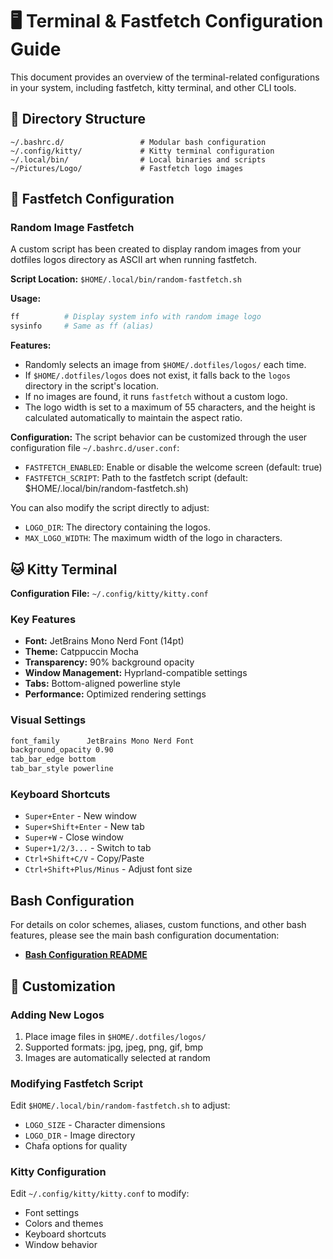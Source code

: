 # 🖥️ Terminal & Fastfetch Configuration Guide

This document provides an overview of the terminal-related configurations in your system, including fastfetch, kitty terminal, and other CLI tools.

## 📁 Directory Structure

```
~/.bashrc.d/                 # Modular bash configuration
~/.config/kitty/             # Kitty terminal configuration
~/.local/bin/                # Local binaries and scripts
~/Pictures/Logo/             # Fastfetch logo images
```

## 🚀 Fastfetch Configuration

### Random Image Fastfetch

A custom script has been created to display random images from your dotfiles logos directory as ASCII art when running fastfetch.

**Script Location:** `$HOME/.local/bin/random-fastfetch.sh`

**Usage:**
```bash
ff          # Display system info with random image logo
sysinfo     # Same as ff (alias)
```

**Features:**
- Randomly selects an image from `$HOME/.dotfiles/logos/` each time.
- If `$HOME/.dotfiles/logos` does not exist, it falls back to the `logos` directory in the script's location.
- If no images are found, it runs `fastfetch` without a custom logo.
- The logo width is set to a maximum of 55 characters, and the height is calculated automatically to maintain the aspect ratio.

**Configuration:**
The script behavior can be customized through the user configuration file `~/.bashrc.d/user.conf`:
- `FASTFETCH_ENABLED`: Enable or disable the welcome screen (default: true)
- `FASTFETCH_SCRIPT`: Path to the fastfetch script (default: $HOME/.local/bin/random-fastfetch.sh)

You can also modify the script directly to adjust:
- `LOGO_DIR`: The directory containing the logos.
- `MAX_LOGO_WIDTH`: The maximum width of the logo in characters.

## 🐱 Kitty Terminal

**Configuration File:** `~/.config/kitty/kitty.conf`

### Key Features
- **Font:** JetBrains Mono Nerd Font (14pt)
- **Theme:** Catppuccin Mocha
- **Transparency:** 90% background opacity
- **Window Management:** Hyprland-compatible settings
- **Tabs:** Bottom-aligned powerline style
- **Performance:** Optimized rendering settings

### Visual Settings
```bash
font_family      JetBrains Mono Nerd Font
background_opacity 0.90
tab_bar_edge bottom
tab_bar_style powerline
```

### Keyboard Shortcuts
- `Super+Enter` - New window
- `Super+Shift+Enter` - New tab
- `Super+W` - Close window
- `Super+1/2/3...` - Switch to tab
- `Ctrl+Shift+C/V` - Copy/Paste
- `Ctrl+Shift+Plus/Minus` - Adjust font size

##  Bash Configuration

For details on color schemes, aliases, custom functions, and other bash features, please see the main bash configuration documentation:

- **[Bash Configuration README](./README.md)**

## 📝 Customization

### Adding New Logos
1. Place image files in `$HOME/.dotfiles/logos/`
2. Supported formats: jpg, jpeg, png, gif, bmp
3. Images are automatically selected at random

### Modifying Fastfetch Script
Edit `$HOME/.local/bin/random-fastfetch.sh` to adjust:
- `LOGO_SIZE` - Character dimensions
- `LOGO_DIR` - Image directory
- Chafa options for quality

### Kitty Configuration
Edit `~/.config/kitty/kitty.conf` to modify:
- Font settings
- Colors and themes
- Keyboard shortcuts
- Window behavior
